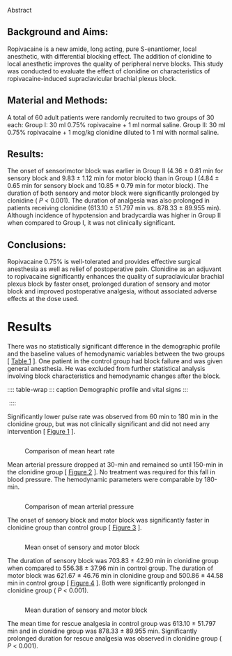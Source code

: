 Abstract

## Background and Aims:

Ropivacaine is a new amide, long acting, pure S-enantiomer, local
anesthetic, with differential blocking effect. The addition of clonidine
to local anesthetic improves the quality of peripheral nerve blocks.
This study was conducted to evaluate the effect of clonidine on
characteristics of ropivacaine-induced supraclavicular brachial plexus
block.

## Material and Methods:

A total of 60 adult patients were randomly recruited to two groups of 30
each: Group I: 30 ml 0.75% ropivacaine + 1 ml normal saline. Group II:
30 ml 0.75% ropivacaine + 1 mcg/kg clonidine diluted to 1 ml with normal
saline.

## Results:

The onset of sensorimotor block was earlier in Group II (4.36 ± 0.81 min
for sensory block and 9.83 ± 1.12 min for motor block) than in Group I
(4.84 ± 0.65 min for sensory block and 10.85 ± 0.79 min for motor
block). The duration of both sensory and motor block were significantly
prolonged by clonidine ( *P* \< 0.001). The duration of analgesia was
also prolonged in patients receiving clonidine (613.10 ± 51.797 min vs.
878.33 ± 89.955 min). Although incidence of hypotension and bradycardia
was higher in Group II when compared to Group I, it was not clinically
significant.

## Conclusions:

Ropivacaine 0.75% is well-tolerated and provides effective surgical
anesthesia as well as relief of postoperative pain. Clonidine as an
adjuvant to ropivacaine significantly enhances the quality of
supraclavicular brachial plexus block by faster onset, prolonged
duration of sensory and motor block and improved postoperative
analgesia, without associated adverse effects at the dose used.

# Results

There was no statistically significant difference in the demographic
profile and the baseline values of hemodynamic variables between the two
groups \[ [Table 1](#) \]. One patient in the control group had block
failure and was given general anesthesia. He was excluded from further
statistical analysis involving block characteristics and hemodynamic
changes after the block.

:::: table-wrap
::: caption
Demographic profile and vital signs
:::

![]()
::::

Significantly lower pulse rate was observed from 60 min to 180 min in
the clonidine group, but was not clinically significant and did not need
any intervention \[ [Figure 1](#) \].

<figure>
<p><img src="" /></p>
<figcaption>Comparison of mean heart rate</figcaption>
</figure>

Mean arterial pressure dropped at 30-min and remained so until 150-min
in the clonidine group \[ [Figure 2](#) \]. No treatment was required
for this fall in blood pressure. The hemodynamic parameters were
comparable by 180-min.

<figure>
<p><img src="" /></p>
<figcaption>Comparison of mean arterial pressure</figcaption>
</figure>

The onset of sensory block and motor block was significantly faster in
clonidine group than control group \[ [Figure 3](#) \].

<figure>
<p><img src="" /></p>
<figcaption>Mean onset of sensory and motor block</figcaption>
</figure>

The duration of sensory block was 703.83 ± 42.90 min in clonidine group
when compared to 556.38 ± 37.96 min in control group. The duration of
motor block was 621.67 ± 46.76 min in clonidine group and 500.86 ± 44.58
min in control group \[ [Figure 4](#) \]. Both were significantly
prolonged in clonidine group ( *P* \< 0.001).

<figure>
<p><img src="" /></p>
<figcaption>Mean duration of sensory and motor block</figcaption>
</figure>

The mean time for rescue analgesia in control group was 613.10 ± 51.797
min and in clonidine group was 878.33 ± 89.955 min. Significantly
prolonged duration for rescue analgesia was observed in clonidine group
( *P* \< 0.001).
